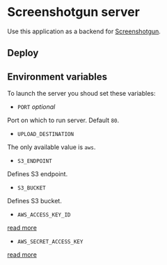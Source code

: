 # Screenshotgun server

Use this application as a backend for [Screenshotgun](https://github.com/ismd/screenshotgun).

## Deploy

## Environment variables
To launch the server you shoud set these variables:

  * `PORT` *optional*
  
  Port on which to run server. Default `80`.

  * `UPLOAD_DESTINATION`

  The only available value is `aws`.

  * `S3_ENDPOINT`

  Defines S3 endpoint.
  
  * `S3_BUCKET`

  Defines S3 bucket.

  * `AWS_ACCESS_KEY_ID`
  
  [read more](https://docs.aws.amazon.com/credref/latest/refdocs/setting-global-aws_access_key_id.html)

  * `AWS_SECRET_ACCESS_KEY`
  
  [read more](https://docs.aws.amazon.com/credref/latest/refdocs/setting-global-aws_access_key_id.html)
